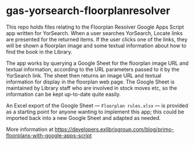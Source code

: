 # gas-yorsearch-floorplanresolver

This repo holds files relating to the Floorplan Resolver Google Apps Script app written for YorSearch.
When a user searches YorSearch, Locate links are presented for the returned items. If the user clicks one of the links, they will be shown a floorplan image and some textual information about how to find the book in the Library.

The app works by querying a Google Sheet for the floorplan image URL and textual information, according to the URL parameters passed to it by the YorSearch link. The sheet then returns an image URL and textual information for display in the floorplan web page.
The Google Sheet is maintained by Library staff who are involved in stock moves etc, so the information can be kept up-to-date quite easily.

An Excel export of the Google Sheet — `Floorplan rules.xlsx` — is provided as a starting point for anyone wanting to implement this app; this could be imported back into a new Google Sheet and adapted as needed.

More information at https://developers.exlibrisgroup.com/blog/primo-floorplans-with-google-apps-script
